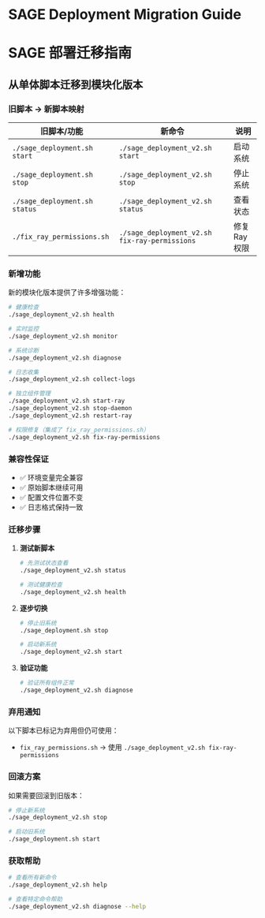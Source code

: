 # SAGE Deployment Migration Guide
# SAGE 部署迁移指南

## 从单体脚本迁移到模块化版本

### 旧脚本 → 新脚本映射

| 旧脚本/功能 | 新命令 | 说明 |
|-------------|--------|------|
| `./sage_deployment.sh start` | `./sage_deployment_v2.sh start` | 启动系统 |
| `./sage_deployment.sh stop` | `./sage_deployment_v2.sh stop` | 停止系统 |
| `./sage_deployment.sh status` | `./sage_deployment_v2.sh status` | 查看状态 |
| `./fix_ray_permissions.sh` | `./sage_deployment_v2.sh fix-ray-permissions` | 修复Ray权限 |

### 新增功能

新的模块化版本提供了许多增强功能：

```bash
# 健康检查
./sage_deployment_v2.sh health

# 实时监控
./sage_deployment_v2.sh monitor

# 系统诊断
./sage_deployment_v2.sh diagnose

# 日志收集
./sage_deployment_v2.sh collect-logs

# 独立组件管理
./sage_deployment_v2.sh start-ray
./sage_deployment_v2.sh stop-daemon
./sage_deployment_v2.sh restart-ray

# 权限修复（集成了 fix_ray_permissions.sh）
./sage_deployment_v2.sh fix-ray-permissions
```

### 兼容性保证

- ✅ 环境变量完全兼容
- ✅ 原始脚本继续可用  
- ✅ 配置文件位置不变
- ✅ 日志格式保持一致

### 迁移步骤

1. **测试新脚本**
   ```bash
   # 先测试状态查看
   ./sage_deployment_v2.sh status
   
   # 测试健康检查
   ./sage_deployment_v2.sh health
   ```

2. **逐步切换**
   ```bash
   # 停止旧系统
   ./sage_deployment.sh stop
   
   # 启动新系统
   ./sage_deployment_v2.sh start
   ```

3. **验证功能**
   ```bash
   # 验证所有组件正常
   ./sage_deployment_v2.sh diagnose
   ```

### 弃用通知

以下脚本已标记为弃用但仍可使用：

- `fix_ray_permissions.sh` → 使用 `./sage_deployment_v2.sh fix-ray-permissions`

### 回滚方案

如果需要回滚到旧版本：

```bash
# 停止新系统
./sage_deployment_v2.sh stop

# 启动旧系统
./sage_deployment.sh start
```

### 获取帮助

```bash
# 查看所有新命令
./sage_deployment_v2.sh help

# 查看特定命令帮助
./sage_deployment_v2.sh diagnose --help
```
